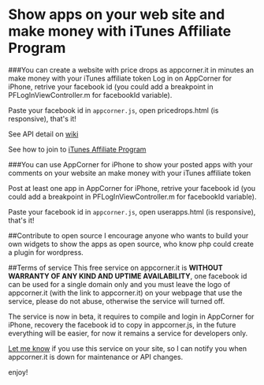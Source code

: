 Show apps on your web site and make money with iTunes Affiliate Program
============
###You can create a website with price drops as appcorner.it in minutes an make money with your iTunes affiliate token
Log in on AppCorner for iPhone, retrive your facebook id (you could add a breakpoint in PFLogInViewController.m for facebookId variable).

Paste your facebook id in `appcorner.js`, open pricedrops.html (is responsive), that's it!

See API detail on [wiki](https://github.com/appcornerit/AppCorner-Social/wiki/AppCorner.it-API)

See how to join to [iTunes Affiliate Program](https://www.apple.com/itunes/affiliates/resources/documentation/itunes_app_store_affiliate_program.html)

###You can use AppCorner for iPhone to show your posted apps with your comments on your website an make money with your iTunes affiliate token

Post at least one app in AppCorner for iPhone, retrive your facebook id (you could add a breakpoint in PFLogInViewController.m for facebookId variable).

Paste your facebook id in `appcorner.js`, open userapps.html (is responsive), that's it!

##Contribute to open source
I encourage anyone who wants to build your own widgets to show the apps as open source, who know php could create a plugin for wordpress.

##Terms of service
This free service on appcorner.it is **WITHOUT WARRANTY OF ANY KIND AND UPTIME AVAILABILITY**, one facebook id can be used for a single domain only and you must leave the logo of appcorner.it (with the link to appcorner.it) on your webpage that use the service, please do not abuse, otherwise the service will turned off.

The service is now in beta, it requires to compile and login in AppCorner for iPhone, recovery the facebook id to copy in appcorner.js, in the future everything will be easier, for now it remains a service for developers only.

[Let me know](http://www.appcorner.it/en/contacts.html) if you use this service on your site, so I can notify you when appcorner.it is down for maintenance or API changes.

enjoy!
